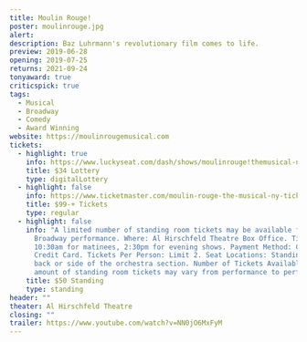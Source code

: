```yaml
---
title: Moulin Rouge!
poster: moulinrouge.jpg
alert: 
description: Baz Luhrmann's revolutionary film comes to life.
preview: 2019-06-28
opening: 2019-07-25
returns: 2021-09-24
tonyaward: true
criticspick: true
tags: 
  - Musical
  - Broadway
  - Comedy
  - Award Winning
website: https://moulinrougemusical.com
tickets:
  - highlight: true
    info: https://www.luckyseat.com/dash/shows/moulinrouge!themusical-newyork
    title: $34 Lottery
    type: digitalLottery
  - highlight: false
    info: https://www.ticketmaster.com/moulin-rouge-the-musical-ny-tickets/artist/2571914
    title: $99-+ Tickets
    type: regular
  - highlight: false
    info: "A limited number of standing room tickets may be available for each
      Broadway performance. Where: Al Hirschfeld Theatre Box Office. Time:
      10:30am for matinees, 2:30pm for evening shows. Payment Method: Cash or
      Credit Card. Tickets Per Person: Limit 2. Seat Locations: Standing room at
      back or side of the orchestra section. Number of Tickets Available: The
      amount of standing room tickets may vary from performance to performance."
    title: $50 Standing
    type: standing
header: ""
theater: Al Hirschfeld Theatre
closing: ""
trailer: https://www.youtube.com/watch?v=NN0jO6MxFyM
---
```

